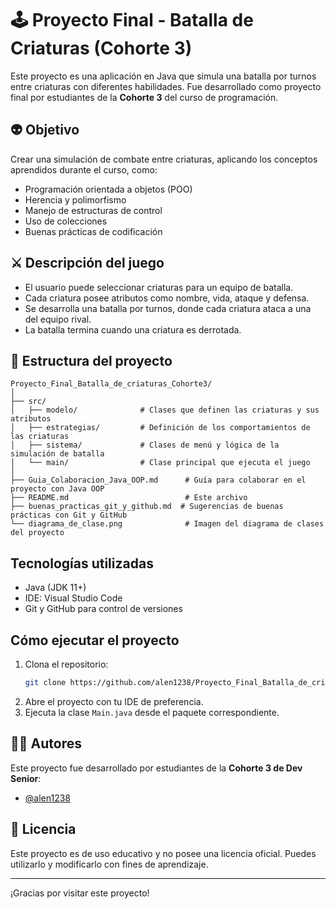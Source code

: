 # 🕹️ Proyecto Final - Batalla de Criaturas (Cohorte 3)

Este proyecto es una aplicación en Java que simula una batalla por turnos entre criaturas con diferentes habilidades. Fue desarrollado como proyecto final por estudiantes de la **Cohorte 3** del curso de programación.

## 👽 Objetivo

Crear una simulación de combate entre criaturas, aplicando los conceptos aprendidos durante el curso, como:

- Programación orientada a objetos (POO)
- Herencia y polimorfismo
- Manejo de estructuras de control
- Uso de colecciones
- Buenas prácticas de codificación

## ⚔️ Descripción del juego

- El usuario puede seleccionar criaturas para un equipo de batalla.
- Cada criatura posee atributos como nombre, vida, ataque y defensa.
- Se desarrolla una batalla por turnos, donde cada criatura ataca a una del equipo rival.
- La batalla termina cuando una criatura es derrotada.

## 📁 Estructura del proyecto

```
Proyecto_Final_Batalla_de_criaturas_Cohorte3/
│
├── src/
│   ├── modelo/              # Clases que definen las criaturas y sus atributos
│   ├── estrategias/         # Definición de los comportamientos de las criaturas
│   ├── sistema/             # Clases de menú y lógica de la simulación de batalla
│   └── main/                # Clase principal que ejecuta el juego
│
├── Guia_Colaboracion_Java_OOP.md      # Guía para colaborar en el proyecto con Java OOP
├── README.md                          # Este archivo
├── buenas_practicas_git_y_github.md  # Sugerencias de buenas prácticas con Git y GitHub
└── diagrama_de_clase.png              # Imagen del diagrama de clases del proyecto
```

##  Tecnologías utilizadas

- Java (JDK 11+)
- IDE: Visual Studio Code
- Git y GitHub para control de versiones

##  Cómo ejecutar el proyecto

1. Clona el repositorio:
   ```bash
   git clone https://github.com/alen1238/Proyecto_Final_Batalla_de_criaturas_Cohorte3.git
   ```
2. Abre el proyecto con tu IDE de preferencia.
3. Ejecuta la clase `Main.java` desde el paquete correspondiente.

## 🤖🤖 Autores

Este proyecto fue desarrollado por estudiantes de la **Cohorte 3 de Dev Senior**:

- [@alen1238](https://github.com/alen1238)

## 📄 Licencia

Este proyecto es de uso educativo y no posee una licencia oficial. Puedes utilizarlo y modificarlo con fines de aprendizaje.

---

¡Gracias por visitar este proyecto! 
